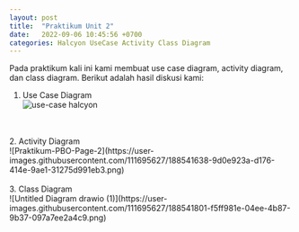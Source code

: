```yaml
---
layout: post
title:  "Praktikum Unit 2"
date:   2022-09-06 10:45:56 +0700
categories: Halcyon UseCase Activity Class Diagram
---
```


Pada praktikum kali ini kami membuat use case diagram, activity diagram, dan class diagram. Berikut adalah hasil diskusi kami:<br>
1. Use Case Diagram <br>
![use-case halcyon](https://user-images.githubusercontent.com/111695627/188541551-505a1708-e86e-4ed0-a9be-5984eea0fe6c.png)
<br>
<br>
2. Activity Diagram <br>
![Praktikum-PBO-Page-2](https://user-images.githubusercontent.com/111695627/188541638-9d0e923a-d176-414e-9ae1-31275d991eb3.png)
<br>
<br>
3. Class Diagram <br>
![Untitled Diagram drawio (1)](https://user-images.githubusercontent.com/111695627/188541801-f5ff981e-04ee-4b87-9b37-097a7ee2a4c9.png)
